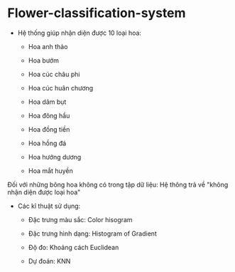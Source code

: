 # Flower-classification-system

* Hệ thống giúp nhận diện được 10 loại hoa:

    - Hoa anh thảo
    
    - Hoa bướm
    
    - Hoa cúc châu phi
    
    - Hoa cúc huân chương
    
    - Hoa dâm bụt
    
    - Hoa đông hầu
    
    - Hoa đồng tiền
    
    - Hoa hồng đá
    
    - Hoa hướng dương
    
    - Hoa mắt huyền

Đối với những bông hoa không có trong tập dữ liệu: Hệ thông trả về "không nhận diện được loại hoa"

* Các kĩ thuật sử dụng:
    
    - Đặc trưng màu sắc: Color hisogram
    
    - Đặc trưng hình dạng: Histogram of Gradient
    
    - Độ đo: Khoảng cách Euclidean
    
    - Dự đoán: KNN
